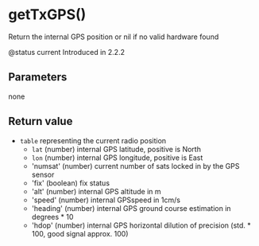 # getTxGPS\(\)

Return the internal GPS position or nil if no valid hardware found

@status current Introduced in 2.2.2

## Parameters

none

## Return value

* `table` representing the current radio position
  * `lat` \(number\) internal GPS latitude, positive is North
  * `lon` \(number\) internal GPS longitude, positive is East
  * 'numsat' \(number\) current number of sats locked in by the GPS sensor
  * 'fix' \(boolean\) fix status
  * 'alt' \(number\) internal GPS altitude in m
  * 'speed' \(number\) internal GPSspeed in 1cm/s
  * 'heading'  \(number\) internal GPS ground course estimation in degrees \* 10
  * 'hdop' \(number\)  internal GPS horizontal dilution of precision (std. \* 100, good signal approx. 100)

